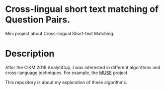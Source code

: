 # Cross-lingual short text matching of Question Pairs.
Mini project about Cross-lingual Short-text Matching.

# Description 

After the CIKM 2018 AnalytiCup, I was interested in different algorithms and cross-language techniques. For example, the [MUSE](https://github.com/facebookresearch/MUSE) project.

This repository is about my exploration of these algorithms.


